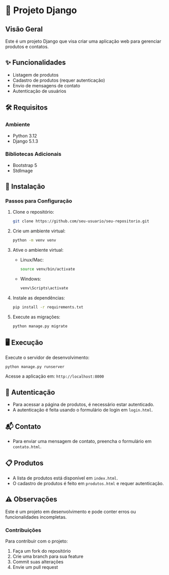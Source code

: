 # 🚀 Projeto Django

## Visão Geral

Este é um projeto Django que visa criar uma aplicação web para gerenciar produtos e contatos.

## ✨ Funcionalidades

- Listagem de produtos
- Cadastro de produtos (requer autenticação)
- Envio de mensagens de contato
- Autenticação de usuários

## 🛠️ Requisitos

### Ambiente
- Python 3.12
- Django 5.1.3

### Bibliotecas Adicionais
- Bootstrap 5
- StdImage

## 🚀 Instalação

### Passos para Configuração

1. Clone o repositório:
   ```bash
   git clone https://github.com/seu-usuario/seu-repositorio.git
   ```

2. Crie um ambiente virtual:
   ```bash
   python -m venv venv
   ```

3. Ative o ambiente virtual:
   - Linux/Mac:
     ```bash
     source venv/bin/activate
     ```
   - Windows:
     ```bash
     venv\Scripts\activate
     ```

4. Instale as dependências:
   ```bash
   pip install -r requirements.txt
   ```

5. Execute as migrações:
   ```bash
   python manage.py migrate
   ```

## 🖥️ Execução

Execute o servidor de desenvolvimento:
```bash
python manage.py runserver
```

Acesse a aplicação em: `http://localhost:8000`

## 🔐 Autenticação

- Para acessar a página de produtos, é necessário estar autenticado.
- A autenticação é feita usando o formulário de login em `login.html`.

## 📬 Contato

- Para enviar uma mensagem de contato, preencha o formulário em `contato.html`.

## 📋 Produtos

- A lista de produtos está disponível em `index.html`.
- O cadastro de produtos é feito em `produtos.html` e requer autenticação.

## ⚠️ Observações

Este é um projeto em desenvolvimento e pode conter erros ou funcionalidades incompletas.

### Contribuições

Para contribuir com o projeto:
1. Faça um fork do repositório
2. Crie uma branch para sua feature
3. Commit suas alterações
4. Envie um pull request